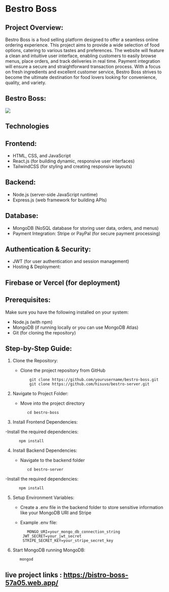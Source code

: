 # Bestro Boss
## Project Overview:
Bestro Boss is a food selling platform designed to offer a seamless online ordering experience. This project aims to provide a wide selection of food options, catering to various tastes and preferences. The website will feature a clean and intuitive user interface, enabling customers to easily browse menus, place orders, and track deliveries in real time. Payment integration will ensure a secure and straightforward transaction process. With a focus on fresh ingredients and excellent customer service, Bestro Boss strives to become the ultimate destination for food lovers looking for convenience, quality, and variety.

## Bestro Boss:
<div>
  <img src="https://i.ibb.co.com/9DHPWNw/bestro-boss.png"/>
</div>

##  Technologies
## Frontend:
- HTML, CSS, and JavaScript
- React.js (for building dynamic, responsive user interfaces)
- TailwindCSS (for styling and creating responsive layouts)
  
## Backend:
- Node.js (server-side JavaScript runtime)
- Express.js (web framework for building APIs)
  
## Database:
- MongoDB (NoSQL database for storing user data, orders, and menus)
- Payment Integration: Stripe or PayPal (for secure payment processing)

## Authentication & Security:
- JWT (for user authentication and session management)
- Hosting & Deployment:

## Firebase or Vercel (for deployment)

## Prerequisites:

Make sure you have the following installed on your system:
- Node.js (with npm)
- MongoDB (if running locally or you can use MongoDB Atlas)
- Git (for cloning the repository)

## Step-by-Step Guide:
1. Clone the Repository:
   - Clone the project repository from GitHub
     
             git clone https://github.com/yourusername/bestro-boss.git
             git clone https://github.com/hisuvo/bestro-server.git
     
2. Navigate to Project Folder:
   - Move into the project directory
     
            cd bestro-boss

3. Install Frontend Dependencies:

 -Install the required dependencies:
 
          npm install

4. Install Backend Dependencies:
   - Navigate to the backend folder
     
            cd bestro-server

 -Install the required dependencies:
 
          npm install
          
5. Setup Environment Variables:
   - Create a .env file in the backend folder to store sensitive information like your MongoDB URI and Stripe
   - Example .env file:
     
            MONGO_URI=your_mongo_db_connection_string
          JWT_SECRET=your_jwt_secret
          STRIPE_SECRET_KEY=your_stripe_secret_key
     
6. Start MongoDB
   running MongoDB:
 
          mongod

   
## live project links : https://bistro-boss-57a05.web.app/


